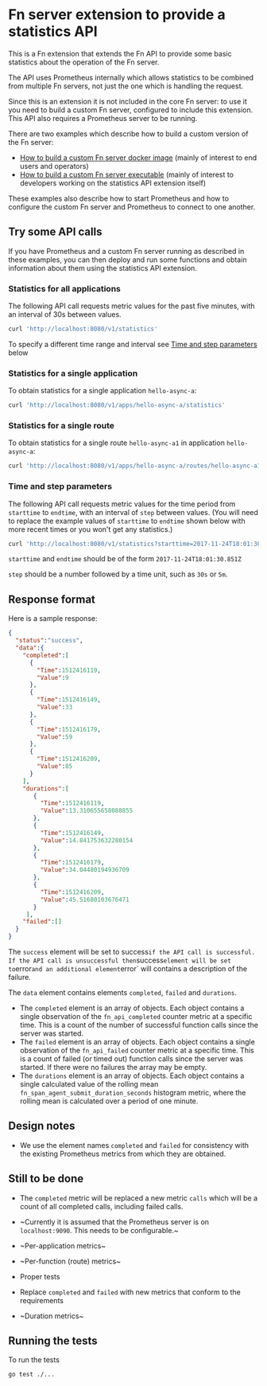 # Fn server extension to provide a statistics API 

This is a Fn extension that extends the Fn API to provide some basic statistics about the operation of the Fn server. 

The API uses Prometheus internally which allows statistics to be combined from multiple Fn servers,
not just the one which is handling the request.

Since this is an extension it is not included in the core Fn server: 
to use it you need to build a custom Fn server, configured to include this extension.
This API also requires a Prometheus server to be running.

There are two examples which describe how to build a custom version of the Fn server: 

* [How to build a custom Fn server docker image](./examples/operators/README.md) (mainly of interest to end users and operators)
* [How to build a custom Fn server executable](./examples/developers/README.md) (mainly of interest to developers working on the statistics API extension itself)

These examples also describe how to start Prometheus 
and how to configure the custom Fn server and Prometheus to connect to one another.

## Try some API calls

If you have Prometheus and a custom Fn server running as described in these examples, 
you can then deploy and run some functions and obtain information about them using the statistics API extension.

### Statistics for all applications

The following API call requests metric values for the past five minutes, with an interval of 30s between values.

```sh
curl 'http://localhost:8080/v1/statistics'
```

To specify a different time range and interval see [Time and step parameters](#time-and-step-parameters) below 

### Statistics for a single application

To obtain statistics for a single application `hello-async-a`:
```sh
curl 'http://localhost:8080/v1/apps/hello-async-a/statistics'
```
### Statistics for a single route

To obtain statistics for a single route `hello-async-a1` in application `hello-async-a`:
```sh
curl 'http://localhost:8080/v1/apps/hello-async-a/routes/hello-async-a1/statistics'
```

### Time and step parameters

The following API call requests metric values for the time period from `starttime` to `endtime`, with an interval of `step` between values. (You will need to replace the example values of `starttime` to `endtime` shown below with more recent times or you won't get any statistics.)

```sh
curl 'http://localhost:8080/v1/statistics?starttime=2017-11-24T18:01:30.851Z&endtime=2017-11-24T18:11:30.849Z&step=30s'
```

`starttime` and `endtime` should be of the form `2017-11-24T18:01:30.851Z`

`step` should be a number followed by a time unit, such as `30s` or `5m`.

## Response format

Here is a sample response:

```json
{
  "status":"success",
  "data":{
    "completed":[
      {
        "Time":1512416119,
        "Value":9
      },
      {
        "Time":1512416149,
        "Value":33
      },
      {
        "Time":1512416179,
        "Value":59
      },
      {
        "Time":1512416209,
        "Value":85
      }
    ],
    "durations":[
       {
         "Time":1512416119,
         "Value":13.310655658088855
       },
       {
         "Time":1512416149,
         "Value":14.841753632280154
       },
       {
         "Time":1512416179,
         "Value":34.04480194936709
       },
       {
         "Time":1512416209,
         "Value":45.51680103676471
       }
     ],
    "failed":[]
  }
}
```

The `success` element will be set to success` if the API call is successful. 
If the API call is unsuccessful then `success` element will be set to `error` and an additional element `error` will contains a description of the failure.

The `data` element contains elements `completed`, `failed` and `durations`. 

* The `completed` element is an array of objects. Each object contains a single observation of the `fn_api_completed` counter metric at a specific time. This is a count of the number of successful function calls since the server was started.
* The `failed` element is an array of objects. Each object contains a single observation of the `fn_api_failed` counter metric at a specific time.
This is a count of failed (or timed out) function calls since the server was started.
If there were no failures the array may be empty.  
* The `durations` element is an array of objects. Each object contains a single calculated value of the rolling mean `fn_span_agent_submit_duration_seconds` histogram metric, where the rolling mean is calculated over a period of one minute. 

## Design notes

* We use the element names `completed` and `failed` for consistency with the existing Prometheus metrics from which they are obtained. 

## Still to be done

* The `completed` metric will be replaced a new metric `calls` which will be a count of all completed calls, including failed calls.

* ~Currently it is assumed that the Prometheus server is on `localhost:9090`. This needs to be configurable.~

* ~Per-application metrics~

* ~Per-function (route) metrics~

* Proper tests

* Replace `completed` and `failed` with new metrics that conform to the requirements

* ~Duration metrics~

## Running the tests

To run the tests
```sh
go test ./...
```